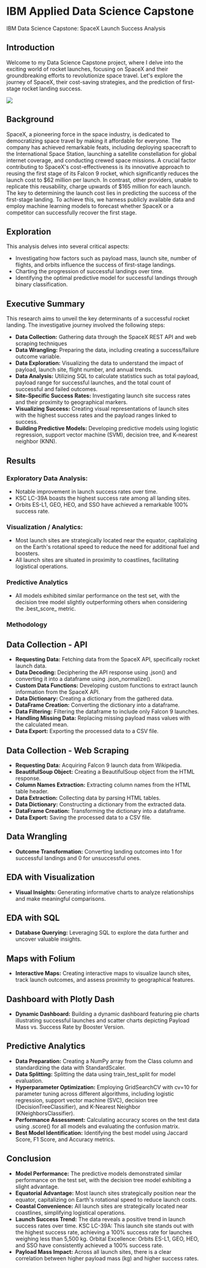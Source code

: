 # IBM Applied Data Science Capstone
IBM Data Science Capstone: SpaceX Launch Success Analysis

## Introduction
Welcome to my Data Science Capstone project, where I delve into the exciting world of rocket launches, focusing on SpaceX and their groundbreaking efforts to revolutionize space travel. Let's explore the journey of SpaceX, their cost-saving strategies, and the prediction of first-stage rocket landing success.

![](https://cf-courses-data.s3.us.cloud-object-storage.appdomain.cloud/IBMDeveloperSkillsNetwork-DS0701EN-SkillsNetwork/api/Images/landing_1.gif)

## Background
SpaceX, a pioneering force in the space industry, is dedicated to democratizing space travel by making it affordable for everyone. The company has achieved remarkable feats, including deploying spacecraft to the International Space Station, launching a satellite constellation for global internet coverage, and conducting crewed space missions. A crucial factor contributing to SpaceX's cost-effectiveness is its innovative approach to reusing the first stage of its Falcon 9 rocket, which significantly reduces the launch cost to $62 million per launch. In contrast, other providers, unable to replicate this reusability, charge upwards of $165 million for each launch. The key to determining the launch cost lies in predicting the success of the first-stage landing. To achieve this, we harness publicly available data and employ machine learning models to forecast whether SpaceX or a competitor can successfully recover the first stage.

## Exploration

This analysis delves into several critical aspects:

+ Investigating how factors such as payload mass, launch site, number of flights, and orbits influence the success of first-stage landings.
+ Charting the progression of successful landings over time.
+ Identifying the optimal predictive model for successful landings through binary classification.

## Executive Summary
This research aims to unveil the key determinants of a successful rocket landing. The investigative journey involved the following steps:

+ **Data Collection:** Gathering data through the SpaceX REST API and web scraping techniques
+ **Data Wrangling:** Preparing the data, including creating a success/failure outcome variable.
+ **Data Exploration:** Visualizing the data to understand the impact of payload, launch site, flight number, and annual trends.
+ **Data Analysis:** Utilizing SQL to calculate statistics such as total payload, payload range for successful launches, and the total count of successful and failed outcomes.
+ **Site-Specific Success Rates:** Investigating launch site success rates and their proximity to geographical markers.
+ **Visualizing Success:** Creating visual representations of launch sites with the highest success rates and the payload ranges linked to success.
+ **Building Predictive Models:** Developing predictive models using logistic regression, support vector machine (SVM), decision tree, and K-nearest neighbor (KNN).

## Results
### Exploratory Data Analysis:

+ Notable improvement in launch success rates over time.
+ KSC LC-39A boasts the highest success rate among all landing sites.
+ Orbits ES-L1, GEO, HEO, and SSO have achieved a remarkable 100% success rate.

### Visualization / Analytics:

+ Most launch sites are strategically located near the equator, capitalizing on the Earth's rotational speed to reduce the need for additional fuel and boosters.
+ All launch sites are situated in proximity to coastlines, facilitating logistical operations.

### Predictive Analytics

+ All models exhibited similar performance on the test set, with the decision tree model slightly outperforming others when considering the .best_score_ metric.

### Methodology
## Data Collection - API

+ **Requesting Data:** Fetching data from the SpaceX API, specifically rocket launch data.
+ **Data Decoding:** Deciphering the API response using .json() and converting it into a dataframe using .json_normalize().
+ **Custom Data Functions:** Developing custom functions to extract launch information from the SpaceX API.
+ **Data Dictionary:** Creating a dictionary from the gathered data.
+ **DataFrame Creation:** Converting the dictionary into a dataframe.
+ **Data Filtering:** Filtering the dataframe to include only Falcon 9 launches.
+ **Handling Missing Data:** Replacing missing payload mass values with the calculated mean.
+ **Data Export:** Exporting the processed data to a CSV file.

## Data Collection - Web Scraping

+ **Requesting Data:** Acquiring Falcon 9 launch data from Wikipedia.
+ **BeautifulSoup Object:** Creating a BeautifulSoup object from the HTML response.
+ **Column Names Extraction:** Extracting column names from the HTML table header.
+ **Data Extraction:** Collecting data by parsing HTML tables.
+ **Data Dictionary:** Constructing a dictionary from the extracted data.
+ **DataFrame Creation:** Transforming the dictionary into a dataframe.
+ **Data Export:** Saving the processed data to a CSV file.

## Data Wrangling

+ **Outcome Transformation:** Converting landing outcomes into 1 for successful landings and 0 for unsuccessful ones.

## EDA with Visualization

+ **Visual Insights:** Generating informative charts to analyze relationships and make meaningful comparisons.

## EDA with SQL

+ **Database Querying:** Leveraging SQL to explore the data further and uncover valuable insights.

## Maps with Folium

+ **Interactive Maps:** Creating interactive maps to visualize launch sites, track launch outcomes, and assess proximity to geographical features.

## Dashboard with Plotly Dash

+ **Dynamic Dashboard:** Building a dynamic dashboard featuring pie charts illustrating successful launches and scatter charts depicting Payload Mass vs. Success Rate by Booster Version.

## Predictive Analytics

+ **Data Preparation:** Creating a NumPy array from the Class column and standardizing the data with StandardScaler.
+ **Data Splitting:** Splitting the data using train_test_split for model evaluation.
+ **Hyperparameter Optimization:** Employing GridSearchCV with cv=10 for parameter tuning across different algorithms, including logistic regression, support vector machine (SVC), decision tree (DecisionTreeClassifier), and K-Nearest Neighbor (KNeighborsClassifier).
+ **Performance Assessment:** Calculating accuracy scores on the test data using .score() for all models and evaluating the confusion matrix.
+ **Best Model Identification:** Identifying the best model using Jaccard Score, F1 Score, and Accuracy metrics.

## Conclusion

+ **Model Performance:** The predictive models demonstrated similar performance on the test set, with the decision tree model exhibiting a slight advantage.
+ **Equatorial Advantage:** Most launch sites strategically position near the equator, capitalizing on Earth's rotational speed to reduce launch costs.
+ **Coastal Convenience:** All launch sites are strategically located near coastlines, simplifying logistical operations.
+ **Launch Success Trend:** The data reveals a positive trend in launch success rates over time.
KSC LC-39A: This launch site stands out with the highest success rate, achieving a 100% success rate for launches weighing less than 5,500 kg.
Orbital Excellence: Orbits ES-L1, GEO, HEO, and SSO have consistently achieved a 100% success rate.
+ **Payload Mass Impact:** Across all launch sites, there is a clear correlation between higher payload mass (kg) and higher success rates.
